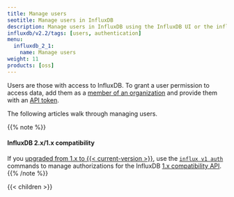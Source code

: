 ```yaml
---
title: Manage users
seotitle: Manage users in InfluxDB
description: Manage users in InfluxDB using the InfluxDB UI or the influx CLI.
influxdb/v2.2/tags: [users, authentication]
menu:
  influxdb_2_1:
    name: Manage users
weight: 11
products: [oss]
---
```


Users are those with access to InfluxDB.
To grant a user permission to access data, add them as a [member of an organization](/influxdb/v2.2/organizations/members/)
and provide them with an [API token](/influxdb/v2.2/security/tokens/).

The following articles walk through managing users.

{{% note %}}
#### InfluxDB 2.x/1.x compatibility
If you [upgraded from 1.x to {{< current-version >}}](/influxdb/v2.2/upgrade/v1-to-v2/),
use the [`influx v1 auth`](/influxdb/v2.2/reference/cli/influx/v1/auth/) commands
to manage authorizations for the InfluxDB [1.x compatibility API](/influxdb/v2.2/reference/api/influxdb-1x/).
{{% /note %}}

{{< children >}}
